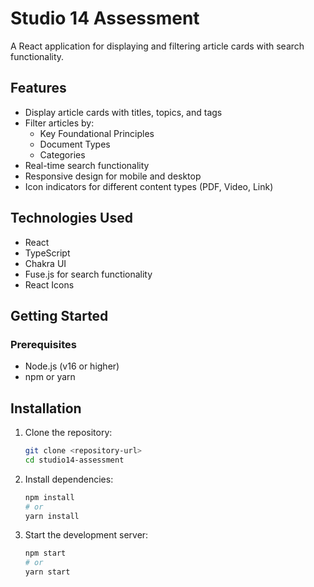 # Studio 14 Assessment

A React application for displaying and filtering article cards with search functionality.

## Features

- Display article cards with titles, topics, and tags
- Filter articles by:
  - Key Foundational Principles
  - Document Types
  - Categories
- Real-time search functionality
- Responsive design for mobile and desktop
- Icon indicators for different content types (PDF, Video, Link)

## Technologies Used

- React
- TypeScript
- Chakra UI
- Fuse.js for search functionality
- React Icons

## Getting Started

### Prerequisites

- Node.js (v16 or higher)
- npm or yarn

## Installation

1. Clone the repository:

   ```bash
   git clone <repository-url>
   cd studio14-assessment
   ```

2. Install dependencies:

   ```bash
   npm install
   # or
   yarn install
   ```

3. Start the development server:
   ```bash
   npm start
   # or
   yarn start
   ```
